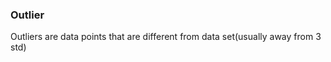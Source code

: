 <h3>Outlier</h3>
<p>Outliers are data points that are different from data set(usually away from 3 std)</p>
